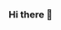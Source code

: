 ### Hi there 👋

<!--
**soheil-shafaee/soheil-shafaee** is a ✨ _special_ ✨ repository because its `README.md` (this file) appears on your GitHub profile.

Here are some ideas to get you started:

- 🔭 I’m currently working on Spy game Python
- 🌱 I’m currently learning Django course
- 👯 I’m looking to collaborate on open source
- 🤔 I’m looking for help with Docker
- 💬 Ask me about life
- 📫 How to reach me: [Instagram](www.instagram.com/soheil_shafaee76/)
- 😄 Pronouns: He/his
- ⚡ Fun fact: I'm very happy!!
